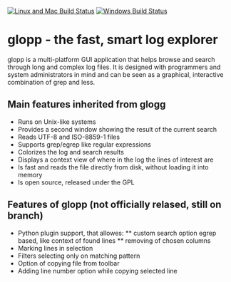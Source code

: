 [![Linux and Mac Build Status](https://travis-ci.org/nickbnf/glogg.svg?branch=master)](https://travis-ci.org/nickbnf/glogg)
 [![Windows Build Status](https://ci.appveyor.com/api/projects/status/github/nickbnf/glogg?svg=true)](https://ci.appveyor.com/project/nickbnf/glogg)

glopp - the fast, smart log explorer
=====================================

glopp is a multi-platform GUI application that helps browse and search
through long and complex log files.  It is designed with programmers and
system administrators in mind and can be seen as a graphical, interactive
combination of grep and less.

## Main features inherited from glogg

* Runs on Unix-like systems
* Provides a second window showing the result of the current search
* Reads UTF-8 and ISO-8859-1 files
* Supports grep/egrep like regular expressions
* Colorizes the log and search results
* Displays a context view of where in the log the lines of interest are
* Is fast and reads the file directly from disk, without loading it into memory
* Is open source, released under the GPL

## Features of glopp (not officially relased, still on branch)
* Python plugin support, that allowes:
** custom search option egrep based, like context of found lines
** removing of chosen columns
* Marking lines in selection
* Filters selecting only on matching pattern
* Option of copying file from toolbar
* Adding line number option while copying selected line




